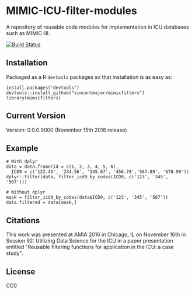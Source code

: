 # MIMIC-ICU-filter-modules
A repository of reusable code modules for implementation in ICU databases such as MIMIC-III. 

[![Build Status](https://travis-ci.org/vincentmajor/mimicfilters.svg?branch=master)](https://travis-ci.org/vincentmajor/mimicfilters)

## Installation
Packaged as a R `devtools` packages so that installation is as easy as:
```
install.packages("devtools")
devtools::install_github("vincentmajor/mimicfilters")
library(mimicfilters)
```

## Current Version
Version: 0.0.0.9000 (November 15th 2016 release)

## Example
```
# With dplyr
data = data.frame(id = c(1, 2, 3, 4, 5, 6),
  ICD9 = c('123.45', '234.56', '345.67', '456.78','567.89', '678.90'))
dplyr::filter(data, filter_icd9_by_codes(ICD9, c('123', '345', '567')))

# Without dplyr
mask = filter_icd9_by_codes(data$ICD9, c('123', '345', '567'))
data.filtered = data[mask,]
```

## Citations
This work was presented at AMIA 2016 in Chicago, IL on November 16th in Session 92: Utilizing Data Science for the ICU in a paper presentation entitled "Reusable filtering functions for application in the ICU: a case study".

## License
CC0
